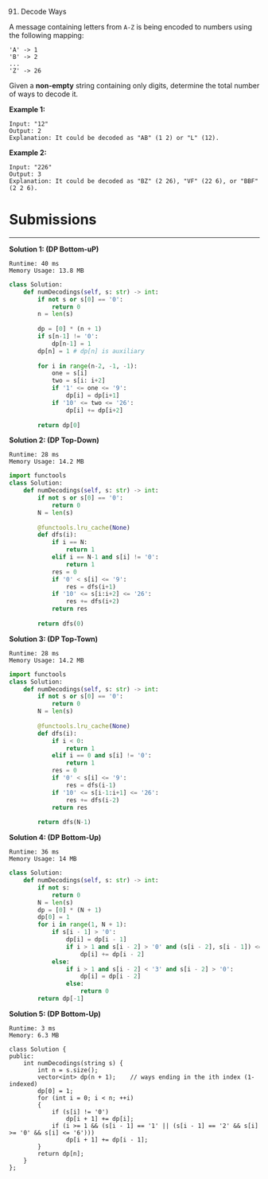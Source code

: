 91. Decode Ways

A message containing letters from `A-Z` is being encoded to numbers using the following mapping:

```
'A' -> 1
'B' -> 2
...
'Z' -> 26
```
Given a **non-empty** string containing only digits, determine the total number of ways to decode it.

**Example 1:**
```
Input: "12"
Output: 2
Explanation: It could be decoded as "AB" (1 2) or "L" (12).
```

**Example 2:**
```
Input: "226"
Output: 3
Explanation: It could be decoded as "BZ" (2 26), "VF" (22 6), or "BBF" (2 2 6).
```

# Submissions
---
**Solution 1: (DP Bottom-uP)**
```
Runtime: 40 ms
Memory Usage: 13.8 MB
```
```python
class Solution:
    def numDecodings(self, s: str) -> int:
        if not s or s[0] == '0':
            return 0
        n = len(s)
        
        dp = [0] * (n + 1)
        if s[n-1] != '0':
            dp[n-1] = 1
        dp[n] = 1 # dp[n] is auxiliary
        
        for i in range(n-2, -1, -1):
            one = s[i]
            two = s[i: i+2]
            if '1' <= one <= '9':
                dp[i] = dp[i+1]
            if '10' <= two <= '26':
                dp[i] += dp[i+2]
                
        return dp[0]
```

**Solution 2: (DP Top-Down)**
```
Runtime: 28 ms
Memory Usage: 14.2 MB
```
```python
import functools
class Solution:
    def numDecodings(self, s: str) -> int:
        if not s or s[0] == '0':
            return 0
        N = len(s)
        
        @functools.lru_cache(None)
        def dfs(i):
            if i == N:
                return 1
            elif i == N-1 and s[i] != '0':
                return 1
            res = 0
            if '0' < s[i] <= '9':
                res = dfs(i+1)
            if '10' <= s[i:i+2] <= '26':
                res += dfs(i+2)
            return res
            
        return dfs(0)
```

**Solution 3: (DP Top-Town)**
```
Runtime: 28 ms
Memory Usage: 14.2 MB
```
```python
import functools
class Solution:
    def numDecodings(self, s: str) -> int:
        if not s or s[0] == '0':
            return 0
        N = len(s)
        
        @functools.lru_cache(None)
        def dfs(i):
            if i < 0:
                return 1
            elif i == 0 and s[i] != '0':
                return 1
            res = 0
            if '0' < s[i] <= '9':
                res = dfs(i-1)
            if '10' <= s[i-1:i+1] <= '26':
                res += dfs(i-2)
            return res
            
        return dfs(N-1)
```

**Solution 4: (DP Bottom-Up)**
```
Runtime: 36 ms
Memory Usage: 14 MB
```
```python
class Solution:
    def numDecodings(self, s: str) -> int:
        if not s:
            return 0
        N = len(s)
        dp = [0] * (N + 1)
        dp[0] = 1
        for i in range(1, N + 1):
            if s[i - 1] > '0':
                dp[i] = dp[i - 1]
                if i > 1 and s[i - 2] > '0' and (s[i - 2], s[i - 1]) <= ('2', '6'):
                    dp[i] += dp[i - 2]
            else:
                if i > 1 and s[i - 2] < '3' and s[i - 2] > '0':
                    dp[i] = dp[i - 2]
                else:
                    return 0
        return dp[-1]
```

**Solution 5: (DP Bottom-Up)**
```
Runtime: 3 ms
Memory: 6.3 MB
```
```
class Solution {
public:
    int numDecodings(string s) {
        int n = s.size();
        vector<int> dp(n + 1);    // ways ending in the ith index (1-indexed)
        dp[0] = 1;
        for (int i = 0; i < n; ++i)
        {
            if (s[i] != '0')
                dp[i + 1] += dp[i];
            if (i >= 1 && (s[i - 1] == '1' || (s[i - 1] == '2' && s[i] >= '0' && s[i] <= '6')))
                dp[i + 1] += dp[i - 1];
        }
        return dp[n];
    }
};
```
